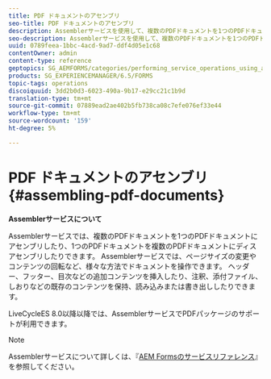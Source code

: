 ```yaml
---
title: PDF ドキュメントのアセンブリ
seo-title: PDF ドキュメントのアセンブリ
description: Assemblerサービスを使用して、複数のPDFドキュメントを1つのPDFドキュメントにアセンブリしたり、1つのPDFドキュメントを複数のPDFドキュメントにディスアセンブリしたりします。
seo-description: Assemblerサービスを使用して、複数のPDFドキュメントを1つのPDFドキュメントにアセンブリしたり、1つのPDFドキュメントを複数のPDFドキュメントにディスアセンブリしたりします。
uuid: 0789feea-1bbc-4acd-9ad7-ddf4d05e1c68
contentOwner: admin
content-type: reference
geptopics: SG_AEMFORMS/categories/performing_service_operations_using_apis
products: SG_EXPERIENCEMANAGER/6.5/FORMS
topic-tags: operations
discoiquuid: 3dd2b0d3-6023-490a-9b17-e29cc21c1b9d
translation-type: tm+mt
source-git-commit: 07889ead2ae402b5fb738ca08c7efe076ef33e44
workflow-type: tm+mt
source-wordcount: '159'
ht-degree: 5%

---
```



# PDF ドキュメントのアセンブリ {#assembling-pdf-documents}

**Assemblerサービスについて**

Assemblerサービスでは、複数のPDFドキュメントを1つのPDFドキュメントにアセンブリしたり、1つのPDFドキュメントを複数のPDFドキュメントにディスアセンブリしたりできます。 Assemblerサービスでは、ページサイズの変更やコンテンツの回転など、様々な方法でドキュメントを操作できます。 ヘッダー、フッター、目次などの追加コンテンツを挿入したり、注釈、添付ファイル、しおりなどの既存のコンテンツを保持、読み込みまたは書き出ししたりできます。

LiveCycleES 8.0以降以降では、AssemblerサービスでPDFパッケージのサポートが利用できます。

>[!NOTE]
>
>Assemblerサービスについて詳しくは、『[AEM Formsのサービスリファレンス](https://www.adobe.com/go/learn_aemforms_services_63)』を参照してください。

